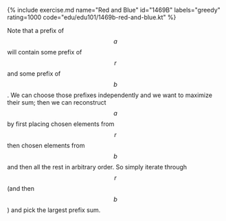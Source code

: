 {% include exercise.md name="Red and Blue" id="1469B" labels="greedy" rating=1000 code="edu/edu101/1469b-red-and-blue.kt"  %}

Note that a prefix of $$a$$ will contain some prefix of $$r$$ and some prefix of $$b$$.  We can choose those prefixes independently and we want to maximize their sum; then we can reconstruct $$a$$ by first placing chosen elements from $$r$$ then chosen elements from $$b$$ and then all the rest in arbitrary order.  So simply iterate through $$r$$ (and then $$b$$) and pick the largest prefix sum.
